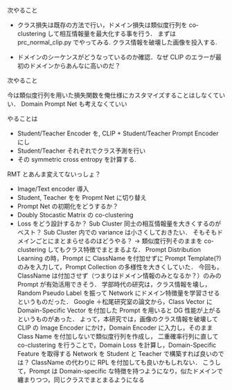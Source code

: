 <!----------------------------------------------------------------------------->
<!-- 5/15 -->

次やること

- クラス損失は既存の方法で行い，ドメイン損失は類似度行列を co-clustering して相互情報量を最大化する事を行う．
  まずは prc_normal_clip.py でやってみる.
  クラス情報を破壊した画像を投入する.

- ドメインのシーケンスがどうなっているのか確認．なぜ CLIP のエラーが最初のドメインからあんなに高いのだ？

<!----------------------------------------------------------------------------->
<!-- 5/13 -->

次やること

今は類似度行列を用いた損失関数を俺仕様にカスタマイズすることはしなくていい．
Domain Prompt Net も考えなくていい

やることは

- Student/Teacher Encoder を, CLIP + Student/Teacher Prompt Encoder にし
- Student/Teacher それぞれでクラス予測を行い
- その symmetric cross entropy を計算する.

RMT とあんま変えてないっしょ？

<!----------------------------------------------------------------------------->
<!-- 5/12 -->

- Image/Text encoder 導入
- Student, Teacher をを Propmt Net に切り替え
- Prompt Net の初期化をどうするか？
- Doubly Stocastic Matrix の co-clustering
- Loss をどう設計するか？
  Sub Cluster 同士の相互情報量を大きくするのがベスト？
  Sub Cluster 内での variance は小さくしておきたい．
  そもそもドメインごとにまとまらせるのはどうやる？
  → 類似度行列そのままを co-clustering してもクラス特徴でまとまるよな．
  Prompt Distribution Learning の時，Prompt に ClassName を付加せずに Prompt Template(?)のみを入力して，Prompt Collection の多様性を大きくしていた．
  今回も，ClassName は付加させず（つまりはドメイン情報のみとなるか？）のみの Prompt が有効活用できそう．
  学部時代の研究は，クラス情報を壊し，Random Pseudo Label を振って Network にドメイン特徴量を学習させるというものだった．
  Google ＋松尾研究室の論文から，Class Vector に Domain-Specific Vector を付加した Prompt を用いると DG 性能が上がるというものがあった．
  よって，本研究では，画像のクラス情報を破壊して CLIP の Image Encoder にかけ，Domain Encoder に入力し，そのまま Class Name を付加しないで類似度行列を作成し，
  二重確率行列に直して co-clustering を行うことで，Domain Loss を計算し，Domain-Specific Feature を取得する Network を Student と Teacher で構築すれば良いのでは？
  ClassName の代わりに RPL を付加しても良いかもしれない．
  こうして，Prompt は Domain-specific な特徴を持つようになり，似たドメインで纏まりつつ，同じクラスでまとまるようになる
